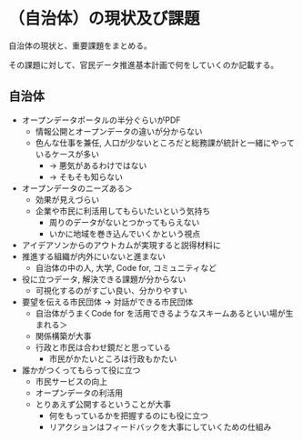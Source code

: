 # （自治体）の現状及び課題

自治体の現状と、重要課題をまとめる。

その課題に対して、官民データ推進基本計画で何をしていくのか記載する。

## 自治体
- オープンデータポータルの半分ぐらいがPDF
  - 情報公開とオープンデータの違いが分からない
  - 色んな仕事を兼任, 人口が少ないところだと総務課が統計と一緒にやっているケースが多い
    - -> 悪気があるわけではない
    - -> そもそも知らない
- オープンデータのニーズある＞
  - 効果が見えづらい
  - 企業や市民に利活用してもらいたいという気持ち
    - 周りのデータがないとつかってもらえない
    - いかに地域を巻き込んでいくかという視点
 - アイデアソンからのアウトカムが実現すると説得材料に
- 推進する組織が内外にいないと進まない
  - 自治体の中の人, 大学, Code for, コミュニティなど
- 役に立つデータ, 解決できる課題が分からない
  - 可視化するのがすごい良い、分かりやすい
- 要望を伝える市民団体 -> 対話ができる市民団体
  - 自治体がうまくCode for を活用できるようなスキームあるといい場が生まれる＞
  - 関係構築が大事
  - 行政と市民は合わせ鏡だと思っている
    - 市民がかたいところは行政もかたい
- 誰かがつくってもらって役に立つ
  - 市民サービスの向上
  - オープンデータの利活用
  - とりあえず公開するということが大事
    - 何をもっているかを把握するのにも役に立つ
    - リアクションはフィードバックを大事にしていくための仕組み